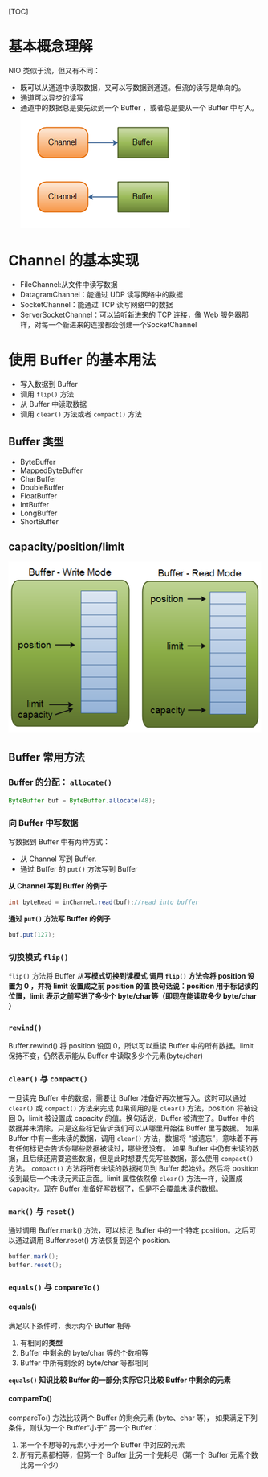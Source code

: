 [TOC]

# 基本概念理解

NIO 类似于流，但又有不同：
- 既可以从通道中读取数据，又可以写数据到通道。但流的读写是单向的。
- 通道可以异步的读写
- 通道中的数据总是要先读到一个 Buffer ，或者总是要从一个 Buffer 中写入。
![NIO读写](https://raw.githubusercontent.com/Arnold4869/note/master/images/nio01.png)

# Channel 的基本实现
- FileChannel:从文件中读写数据
- DatagramChannel：能通过 UDP 读写网络中的数据
- SocketChannel：能通过 TCP 读写网络中的数据
- ServerSocketChannel：可以监听新进来的 TCP 连接，像 Web 服务器那样，对每一个新进来的连接都会创建一个SocketChannel

# 使用 Buffer 的基本用法
- 写入数据到 Buffer
- 调用 `flip()` 方法
- 从 Buffer 中读取数据
- 调用 `clear()` 方法或者 `compact()` 方法

## Buffer 类型

- ByteBuffer
- MappedByteBuffer
- CharBuffer
- DoubleBuffer
- FloatBuffer
- IntBuffer
- LongBuffer
- ShortBuffer

## capacity/position/limit

![NIO_capacity/position/limit关系](https://raw.githubusercontent.com/Arnold4869/note/master/images/NIO_buffer01.png)


## Buffer 常用方法

### Buffer 的分配： `allocate()`

```java
ByteBuffer buf = ByteBuffer.allocate(48);
```

### 向 Buffer 中写数据

写数据到 Buffer 中有两种方式：
- 从 Channel 写到 Buffer.
- 通过 Buffer 的 `put()` 方法写到 Buffer

**从 Channel 写到 Buffer 的例子**

```java
int byteRead = inChannel.read(buf);//read into buffer
```

**通过 `put()` 方法写 Buffer 的例子**

```java
buf.put(127);
```

### 切换模式 `flip()`

`flip()` 方法将 Buffer 从**写模式切换到读模式**
**调用 `flip()` 方法会将 position 设置为 0 ，并将 limit 设置成之前 position 的值
换句话说：position 用于标记读的位置，limit 表示之前写进了多少个 byte/char等（即现在能读取多少 byte/char ）**

### `rewind()`
Buffer.rewind() 将 position 设回 0，所以可以重读 Buffer 中的所有数据。limit 保持不变，仍然表示能从 Buffer 中读取多少个元素(byte/char)

### `clear()` 与 `compact()`
一旦读完 Buffer 中的数据，需要让 Buffer 准备好再次被写入。这时可以通过 `clear()` 或 `compact()` 方法来完成
如果调用的是 `clear()` 方法，position 将被设回 0，limit 被设置成 capacity 的值。换句话说，Buffer 被清空了。Buffer 中的数据并未清除，只是这些标记告诉我们可以从哪里开始往 Buffer 里写数据。
如果 Buffer 中有一些未读的数据，调用 `clear()` 方法，数据将 “被遗忘”，意味着不再有任何标记会告诉你哪些数据被读过，哪些还没有。
如果 Buffer 中仍有未读的数据，且后续还需要这些数据，但是此时想要先先写些数据，那么使用 `compact()` 方法。
`compact()` 方法将所有未读的数据拷贝到 Buffer 起始处。然后将 position 设到最后一个未读元素正后面。limit 属性依然像 `clear()` 方法一样，设置成 capacity。现在 Buffer 准备好写数据了，但是不会覆盖未读的数据。

### `mark()` 与 `reset()`
通过调用 Buffer.mark() 方法，可以标记 Buffer 中的一个特定 position。之后可以通过调用 Buffer.reset() 方法恢复到这个 position.

```java
buffer.mark();
buffer.reset();
```

### `equals()` 与 `compareTo()`
#### equals()

满足以下条件时，表示两个 Buffer 相等
1. 有相同的**类型**
2. Buffer 中剩余的 byte/char 等的个数相等
3. Buffer 中所有剩余的 byte/char 等都相同

**`equals()` 知识比较 Buffer 的一部分;实际它只比较 Buffer 中剩余的元素**
#### compareTo()
compareTo() 方法比较两个 Buffer 的剩余元素 (byte、char 等)， 如果满足下列条件，则认为一个 Buffer“小于” 另一个 Buffer：
1. 第一个不想等的元素小于另一个 Buffer 中对应的元素
2. 所有元素都相等，但第一个 Buffer 比另一个先耗尽（第一个 Buffer 元素个数比另一个少）

